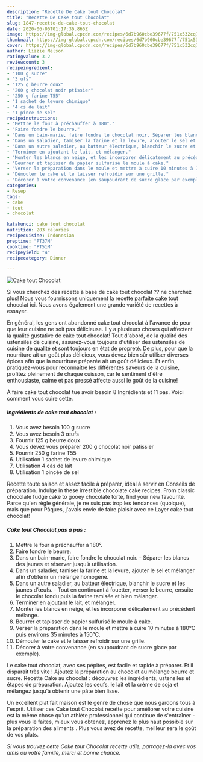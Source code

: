 ```yaml
---
description: "Recette De Cake tout Chocolat"
title: "Recette De Cake tout Chocolat"
slug: 1847-recette-de-cake-tout-chocolat
date: 2020-06-06T01:17:36.865Z
image: https://img-global.cpcdn.com/recipes/6d7b960cbe39677f/751x532cq70/cake-tout-chocolat-photo-principale-de-la-recette.jpg
thumbnail: https://img-global.cpcdn.com/recipes/6d7b960cbe39677f/751x532cq70/cake-tout-chocolat-photo-principale-de-la-recette.jpg
cover: https://img-global.cpcdn.com/recipes/6d7b960cbe39677f/751x532cq70/cake-tout-chocolat-photo-principale-de-la-recette.jpg
author: Lizzie Nelson
ratingvalue: 3.2
reviewcount: 3
recipeingredient:
- "100 g sucre"
- "3 ufs"
- "125 g beurre doux"
- "200 g chocolat noir ptissier"
- "250 g farine T55"
- "1 sachet de levure chimique"
- "4 cs de lait"
- "1 pince de sel"
recipeinstructions:
- "Mettre le four à préchauffer à 180°."
- "Faire fondre le beurre."
- "Dans un bain-marie, faire fondre le chocolat noir. Séparer les blancs des jaunes et réserver jusqu’à utilisation."
- "Dans un saladier, tamiser la farine et la levure, ajouter le sel et mélanger afin d’obtenir un mélange homogène."
- "Dans un autre saladier, au batteur électrique, blanchir le sucre et les jaunes d’œufs. Tout en continuant à fouetter, verser le beurre, ensuite le chocolat fondu puis la farine tamisée et bien mélanger."
- "Terminer en ajoutant le lait, et mélanger."
- "Monter les blancs en neige, et les incorporer délicatement au précédent mélange."
- "Beurrer et tapisser de papier sulfurisé le moule à cake."
- "Verser la préparation dans le moule et mettre à cuire 10 minutes à 180°C puis environs 35 minutes à 150°C."
- "Démouler le cake et le laisser refroidir sur une grille."
- "Décorer à votre convenance (en saupoudrant de sucre glace par exemple)."
categories:
- Resep
tags:
- cake
- tout
- chocolat

katakunci: cake tout chocolat 
nutrition: 203 calories
recipecuisine: Indonesian
preptime: "PT37M"
cooktime: "PT51M"
recipeyield: "4"
recipecategory: Dinner

---
```



![Cake tout Chocolat](https://img-global.cpcdn.com/recipes/6d7b960cbe39677f/751x532cq70/cake-tout-chocolat-photo-principale-de-la-recette.jpg)

Si vous cherchez des recette à base de cake tout chocolat ?? ne cherchez plus! Nous vous fournissons uniquement la recette parfaite cake tout chocolat ici. Nous avons également une grande variété de recettes à essayer.

En général, les gens ont abandonné cake tout chocolat à l'avance de peur que leur cuisine ne soit pas délicieuse. Il y a plusieurs choses qui affectent la qualité gustative de cake tout chocolat! Tout d'abord, de la qualité des ustensiles de cuisine, assurez-vous toujours d'utiliser des ustensiles de cuisine de qualité et sont toujours en état de propreté. De plus, pour que la nourriture ait un goût plus délicieux, vous devez bien sûr utiliser diverses épices afin que la nourriture préparée ait un goût délicieux. Et enfin, pratiquez-vous pour reconnaître les différentes saveurs de la cuisine, profitez pleinement de chaque cuisson, car le sentiment d'être enthousiaste, calme et pas pressé affecte aussi le goût de la cuisine!

<!--inarticleads1-->

À faire cake tout chocolat tue avoir besoin 8 Ingrédients et 11 pas. Voici comment vous cuire cette.

##### Ingrédients de cake tout chocolat :

1. Vous avez besoin 100 g sucre
1. Vous avez besoin 3 œufs
1. Fournir 125 g beurre doux
1. Vous devez vous préparer 200 g chocolat noir pâtissier
1. Fournir 250 g farine T55
1. Utilisation 1 sachet de levure chimique
1. Utilisation 4 càs de lait
1. Utilisation 1 pincée de sel


Recette toute saison et assez facile à préparer, idéal à servir en Conseils de préparation. Indulge in these irrestible chocolate cake recipes. From classic chocolate fudge cake to gooey chocolate torte, find your new favourite. Parce qu&#39;en règle générale, je ne suis pas trop les tendances (quoique), mais que pour Pâques, j&#39;avais envie de faire plaisir avec ce Layer cake tout chocolat! 

<!--inarticleads2-->

##### Cake tout Chocolat pas à pas :

1. Mettre le four à préchauffer à 180°.
1. Faire fondre le beurre.
1. Dans un bain-marie, faire fondre le chocolat noir. - Séparer les blancs des jaunes et réserver jusqu’à utilisation.
1. Dans un saladier, tamiser la farine et la levure, ajouter le sel et mélanger afin d’obtenir un mélange homogène.
1. Dans un autre saladier, au batteur électrique, blanchir le sucre et les jaunes d’œufs. - Tout en continuant à fouetter, verser le beurre, ensuite le chocolat fondu puis la farine tamisée et bien mélanger.
1. Terminer en ajoutant le lait, et mélanger.
1. Monter les blancs en neige, et les incorporer délicatement au précédent mélange.
1. Beurrer et tapisser de papier sulfurisé le moule à cake.
1. Verser la préparation dans le moule et mettre à cuire 10 minutes à 180°C puis environs 35 minutes à 150°C.
1. Démouler le cake et le laisser refroidir sur une grille.
1. Décorer à votre convenance (en saupoudrant de sucre glace par exemple).


Le cake tout chocolat, avec ses pépites, est facile et rapide à préparer. Et il disparait très vite ! Ajoutez la préparation au chocolat au mélange beurre et sucre. Recette Cake au chocolat : découvrez les ingrédients, ustensiles et étapes de préparation. Ajoutez les oeufs, le lait et la crème de soja et mélangez jusqu&#39;à obtenir une pâte bien lisse. 

<!--inarticleads1-->

<p>
Un excellent plat fait maison est le genre de chose que nous gardons tous à l'esprit. Utiliser ces Cake tout Chocolat recette pour améliorer votre cuisine est la même chose qu'un athlète professionnel qui continue de s'entraîner - plus vous le faites, mieux vous obtenez, apprenez le plus haut possible sur la préparation des aliments . Plus vous avez de recette, meilleur sera le goût de vos plats.
</p>

<p>
<i>Si vous trouvez cette Cake tout Chocolat recette utile, partagez-la avec vos amis ou votre famille, merci et bonne chance.</i>
</p>
